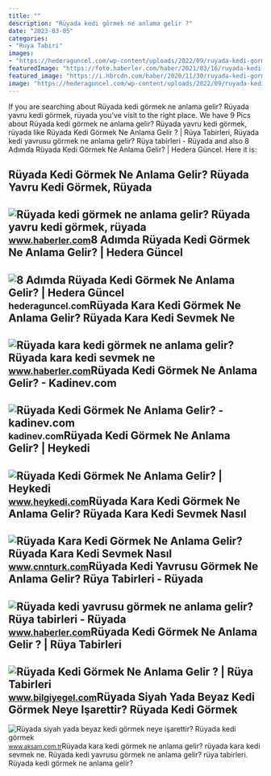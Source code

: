 ```yaml
---
title: ""
description: "Rüyada kedi görmek ne anlama gelir ?"
date: "2023-03-05"
categories:
- "Ruya Tabiri"
images:
- "https://hederaguncel.com/wp-content/uploads/2022/09/ruyada-kedi-gormek.jpg"
featuredImage: "https://foto.haberler.com/haber/2021/03/16/ruyada-kedi-yavrusu-gormek-ne-anlama-gelir-ruya-13997238_9826_amp.jpg"
featured_image: "https://i.hbrcdn.com/haber/2020/11/30/ruyada-kedi-gormek-ne-anlama-gelir-ruyada-yavru-13768308_8150_amp.jpg"
image: "https://hederaguncel.com/wp-content/uploads/2022/09/ruyada-kedi-gormek.jpg"
---
```


If you are searching about Rüyada kedi görmek ne anlama gelir? Rüyada yavru kedi görmek, rüyada you've visit to the right place. We have 9 Pics about Rüyada kedi görmek ne anlama gelir? Rüyada yavru kedi görmek, rüyada like Rüyada Kedi Görmek Ne Anlama Gelir ? | Rüya Tabirleri, Rüyada kedi yavrusu görmek ne anlama gelir? Rüya tabirleri - Rüyada and also 8 Adımda Rüyada Kedi Görmek Ne Anlama Gelir? | Hedera Güncel. Here it is:

Rüyada Kedi Görmek Ne Anlama Gelir? Rüyada Yavru Kedi Görmek, Rüyada
--------------------------------------------------------------------

 ![Rüyada kedi görmek ne anlama gelir? Rüyada yavru kedi görmek, rüyada](https://i.hbrcdn.com/haber/2020/11/30/ruyada-kedi-gormek-ne-anlama-gelir-ruyada-yavru-13768308_8150_amp.jpg) <small>www.haberler.com</small>8 Adımda Rüyada Kedi Görmek Ne Anlama Gelir? | Hedera Güncel
------------------------------------------------------------

 ![8 Adımda Rüyada Kedi Görmek Ne Anlama Gelir? | Hedera Güncel](https://hederaguncel.com/wp-content/uploads/2022/09/ruyada-kedi-gormek.jpg) <small>hederaguncel.com</small>Rüyada Kara Kedi Görmek Ne Anlama Gelir? Rüyada Kara Kedi Sevmek Ne
-------------------------------------------------------------------

 ![Rüyada kara kedi görmek ne anlama gelir? Rüyada kara kedi sevmek ne](https://i.hbrcdn.com/haber/2021/05/26/ruyada-kara-kedi-gormek-ne-anlama-gelir-ruyada-14158067_3182_amp.jpg) <small>www.haberler.com</small>Rüyada Kedi Görmek Ne Anlama Gelir? - Kadinev.com
-------------------------------------------------

 ![Rüyada Kedi Görmek Ne Anlama Gelir? - kadinev.com](https://kadinev.com/wp-content/uploads/2021/03/ruyada-kedi-gormek-ne-anlama-gelir.jpg) <small>kadinev.com</small>Rüyada Kedi Görmek Ne Anlama Gelir? | Heykedi
---------------------------------------------

 ![Rüyada Kedi Görmek Ne Anlama Gelir? | Heykedi](https://www.heykedi.com/wp-content/uploads/2021/01/kedi-alerjisi-nedir.jpg) <small>www.heykedi.com</small>Rüyada Kara Kedi Görmek Ne Anlama Gelir? Rüyada Kara Kedi Sevmek Nasıl
----------------------------------------------------------------------

 ![Rüyada Kara Kedi Görmek Ne Anlama Gelir? Rüyada Kara Kedi Sevmek Nasıl](https://i.cnnturk.com/i/cnnturk/75/740x416/62e8e6fb17aca9224c40161c.jpg) <small>www.cnnturk.com</small>Rüyada Kedi Yavrusu Görmek Ne Anlama Gelir? Rüya Tabirleri - Rüyada
-------------------------------------------------------------------

 ![Rüyada kedi yavrusu görmek ne anlama gelir? Rüya tabirleri - Rüyada](https://foto.haberler.com/haber/2021/03/16/ruyada-kedi-yavrusu-gormek-ne-anlama-gelir-ruya-13997238_9826_amp.jpg) <small>www.haberler.com</small>Rüyada Kedi Görmek Ne Anlama Gelir ? | Rüya Tabirleri
-----------------------------------------------------

 ![Rüyada Kedi Görmek Ne Anlama Gelir ? | Rüya Tabirleri](https://1.bp.blogspot.com/-wGLkYXeR0nA/XrsOwVbClUI/AAAAAAAAGQM/JvkHd8ifbCIiDg-9qnIj84CVH2bNDsqKQCLcBGAsYHQ/s1600/ruyada-kedi-gormek-ne-anlama-gelir.jpg) <small>www.bilgiyegel.com</small>Rüyada Siyah Yada Beyaz Kedi Görmek Neye Işarettir? Rüyada Kedi Görmek
----------------------------------------------------------------------

 ![Rüyada siyah yada beyaz kedi görmek neye işarettir? Rüyada kedi görmek](https://img3.aksam.com.tr/imgsdisk/2020/11/10/t25_ruyada-kedi-gormek-ne-anl-183.jpg) <small>www.aksam.com.tr</small>Rüyada kara kedi görmek ne anlama gelir? rüyada kara kedi sevmek ne. Rüyada kedi yavrusu görmek ne anlama gelir? rüya tabirleri. Rüyada kedi görmek ne anlama gelir?
